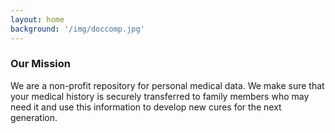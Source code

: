 ```yaml
---
layout: home
background: '/img/doccomp.jpg'
---
```

### Our Mission
We are a non-profit repository for personal medical data. We make sure that your medical history is securely transferred to family members who may need it and use this information to develop new cures for the next generation.